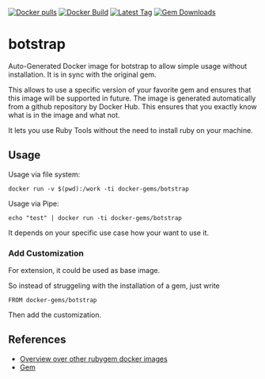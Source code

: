 [![Docker pulls](https://img.shields.io/docker/pulls/rubygem/botstrap.svg)](https://hub.docker.com/r/rubygem/botstrap/)
[![Docker Build](https://img.shields.io/docker/automated/rubygem/botstrap.svg)](https://hub.docker.com/r/rubygem/botstrap/)
[![Latest Tag](https://img.shields.io/github/tag/docker-rubygem/botstrap.svg)](https://hub.docker.com/r/rubygem/botstrap/)
[![Gem Downloads](https://img.shields.io/gem/dt/botstrap.svg)](https://rubygems.org/gems/botstrap/)
# botstrap

Auto-Generated Docker image for botstrap to allow simple usage without installation.
It is in sync with the original gem.

This allows to use a specific version of your favorite gem and ensures that this image will be supported in future.
The image is generated automatically from a github repository by Docker Hub.
This ensures that you exactly know what is in the image and what not.

It lets you use Ruby Tools without the need to install ruby on your machine.

## Usage

Usage via file system:

`docker run -v $(pwd):/work -ti docker-gems/botstrap`

Usage via Pipe:

`echo "test" | docker run -ti docker-gems/botstrap`

It depends on your specific use case how your want to use it.

### Add Customization

For extension, it could be used as base image.

So instead of struggeling with the installation of a gem, just write

`FROM docker-gems/botstrap`

Then add the customization.

## References

 - [Overview over other rubygem docker images](https://github.com/thinkbot/docker-rubygem)
 - [Gem](https://rubygems.org/gems/botstrap/)
